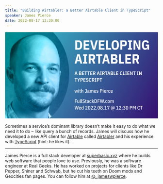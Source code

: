 ```yaml
---
title: "Building Airtabler: a Better Airtable Client in TypeScript"
speaker: James Pierce
date: 2022-08-17 12:30:00
---
```


![banner](/20220817.jpg)

Sometimes a service’s dominant library doesn’t make it easy to do what we need it to do – like query a bunch of records. James will discuss how he developed a new API client for [Airtable](https://www.airtable.com) called [Airtabler](https://github.com/superbasicxyz/airtabler) and his experience with [TypeScript](https://www.typescriptlang.org/) (hint: he likes it).

---

James Pierce is a full stack developer at [superbasic.xyz](https://www.superbasic.xyz/) where he builds web software that people love to use. Previously, he was a software engineer at Real Geeks. He has worked on projects for clients like Dr Pepper, Shiner and Schwab, but he cut his teeth on Doom mods and Geocities fan pages.  You can follow him at [@_jameswpierce](https://twitter.com/_jameswpierce).
